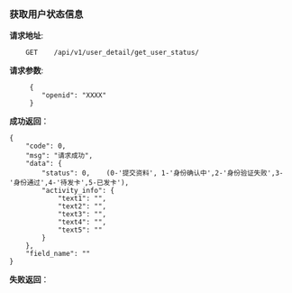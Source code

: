 ### 获取用户状态信息

**请求地址**:
```
    GET    /api/v1/user_detail/get_user_status/
```

**请求参数**:
```
     {
        "openid": "XXXX" 
     }
```

**成功返回**：
```
{
    "code": 0,
    "msg": "请求成功",
    "data": {
        "status": 0,    (0-'提交资料', 1-'身份确认中',2-'身份验证失败',3-'身份通过',4-'待发卡',5-已发卡'),
        "activity_info": {
            "text1": "",
            "text2": "",
            "text3": "",
            "text4": "",
            "text5": ""
        }
    },
    "field_name": ""
}
```

**失败返回**：
```

```